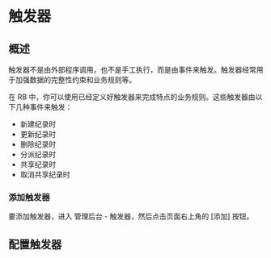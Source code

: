 # 触发器

## 概述

触发器不是由外部程序调用，也不是手工执行，而是由事件来触发。触发器经常用于加强数据的完整性约束和业务规则等。

在 RB 中，你可以使用已经定义好触发器来完成特点的业务规则。这些触发器由以下几种事件来触发：

- 新建纪录时
- 更新纪录时
- 删除纪录时
- 分派纪录时
- 共享纪录时
- 取消共享纪录时



### 添加触发器

要添加触发器，进入 管理后台 - 触发器，然后点击页面右上角的 [添加] 按钮。





## 配置触发器





